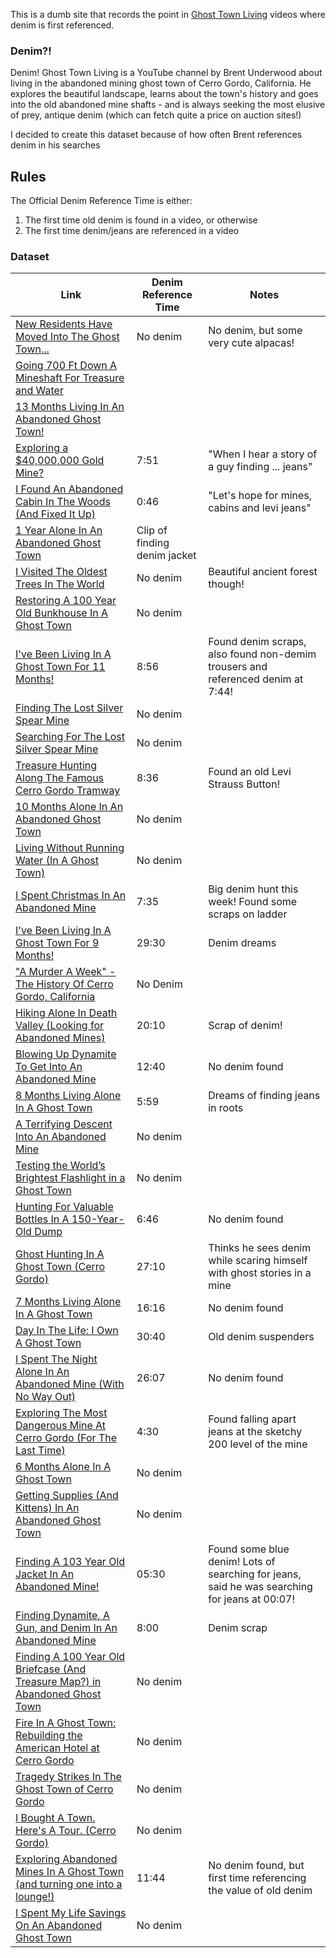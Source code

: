 This is a dumb site that records the point in [Ghost Town Living](https://www.youtube.com/c/GhostTownLiving) videos where denim is first referenced.

### Denim?!

Denim! Ghost Town Living is a YouTube channel by Brent Underwood about living in the abandoned mining ghost town of Cerro Gordo, California. He explores the beautiful landscape, learns about the town's history and goes into the old abandoned mine shafts - and is always seeking the most elusive of prey, antique denim (which can fetch quite a price on auction sites!)

I decided to create this dataset because of how often Brent references denim in his searches

## Rules

The Official Denim Reference Time is either:
1. The first time old denim is found in a video, or otherwise
2. The first time denim/jeans are referenced in a video

### Dataset


| Link                                                                                      | Denim Reference Time   | Notes                       |
| ----------------------------------------------------------------------------------------- | ---------------------- | ---------------------------- |
| [New Residents Have Moved Into The Ghost Town...](https://www.youtube.com/watch?v=svBARTnderA) | No denim | No denim, but some very cute alpacas! |
| [Going 700 Ft Down A Mineshaft For Treasure and Water](https://www.youtube.com/watch?v=6c7MiqYdTEw) | |
| [13 Months Living In An Abandoned Ghost Town!](https://www.youtube.com/watch?v=vYDNICwwOmg) | |
| [Exploring a $40,000,000 Gold Mine?](https://www.youtube.com/watch?v=hOOSir_EoLQ#t=7m51) | 7:51 | "When I hear a story of a guy finding ... jeans" |
| [I Found An Abandoned Cabin In The Woods \(And Fixed It Up\)](https://www.youtube.com/watch?v=qCMStV3xB44) | 0:46  | "Let's hope for mines, cabins and levi jeans" |
| [1 Year Alone In An Abandoned Ghost Town](https://www.youtube.com/watch?v=l4Iu3YB0pTs#t=7m50) | Clip of finding denim jacket  |                              |
| [I Visited The Oldest Trees In The World](https://www.youtube.com/watch?v=IJWPqit6hao)    | No denim               | Beautiful ancient forest though! |
| [Restoring A 100 Year Old Bunkhouse In A Ghost Town](https://www.youtube.com/watch?v=a-5_HILuIT8) | No denim        | |
| [I've Been Living In A Ghost Town For 11 Months!](https://www.youtube.com/watch?v=zFygGNxmnpA#t=8m56) | 8:56       | Found denim scraps, also found non-demim trousers and referenced denim at 7:44!  |
| [Finding The Lost Silver Spear Mine](https://www.youtube.com/watch?v=ATiCS7do60A)         |  No denim              |                              |
| [Searching For The Lost Silver Spear Mine](https://www.youtube.com/watch?v=-6G-Zqh3HEQ)   | No denim               |                              |
| [Treasure Hunting Along The Famous Cerro Gordo Tramway](https://www.youtube.com/watch?v=LpwaUU6sGFA#t=8m36) | 8:36 | Found an old Levi Strauss Button! |
| [10 Months Alone In An Abandoned Ghost Town](https://www.youtube.com/watch?v=RH8u-LYO4Rc) |  No denim              |                              |
| [Living Without Running Water \(In A Ghost Town\)](https://www.youtube.com/watch?v=RWzj8HlMGLE) | No denim         |                              |
| [I Spent Christmas In An Abandoned Mine](https://www.youtube.com/watch?v=WYs-1m0YSKQ#t=7m35) |  7:35               | Big denim hunt this week! Found some scraps on ladder   |
| [I've Been Living In A Ghost Town For 9 Months!](https://www.youtube.com/watch?v=zlArwvId5fg#t=29m30) | 29:30      | Denim dreams                 |
| ["A Murder A Week" - The History Of Cerro Gordo, California](https://www.youtube.com/watch?v=ItfFOpZ8no8) | No Denim |                            |
| [Hiking Alone In Death Valley \(Looking for Abandoned Mines\)](https://www.youtube.com/watch?v=szrnV8RwxcI#t=20m10) | 20:10 | Scrap of denim!     |
| [Blowing Up Dynamite To Get Into An Abandoned Mine](https://www.youtube.com/watch?v=iV77JGhDVqk#t=12m40) | 12:40    | No denim found              |
| [8 Months Living Alone In A Ghost Town](https://www.youtube.com/watch?v=BYdb7g7yyvA#t=5m59)      | 5:59            | Dreams of finding jeans in roots |
| [A Terrifying Descent Into An Abandoned Mine](https://www.youtube.com/watch?v=HlDg41-zizU) | No denim              |                              |
| [Testing the World’s Brightest Flashlight in a Ghost Town](https://www.youtube.com/watch?v=TL2Ug9JzMIg) | No denim |                              |
| [Hunting For Valuable Bottles In A 150-Year-Old Dump](https://www.youtube.com/watch?v=Uq_SdQm_74I#t=6m46) | 6:46   | No denim found               |
| [Ghost Hunting In A Ghost Town \(Cerro Gordo\)](https://www.youtube.com/watch?v=K4zNRwpQIKM#t=27m10) | 27:10       | Thinks he sees denim while scaring himself with ghost stories in a mine        |
| [7 Months Living Alone In A Ghost Town](https://www.youtube.com/watch?v=eI7PpobQDrw#t=16m16)      | 16:16          | No denim found               |
| [Day In The Life: I Own A Ghost Town](https://www.youtube.com/watch?v=rlrHLoJVAQ4#t=30m40) | 30:40                 | Old denim suspenders         |
| [I Spent The Night Alone In An Abandoned Mine (With No Way Out)](https://www.youtube.com/watch?v=0JXfIryrv6s#t=26m7) | 26:07   | No denim found   |
| [Exploring The Most Dangerous Mine At Cerro Gordo (For The Last Time)](https://www.youtube.com/watch?v=eGgMfDTcum8#t=4m30) | 4:30 | Found falling apart jeans at the sketchy 200 level of the mine  |
| [6 Months Alone In A Ghost Town](https://www.youtube.com/watch?v=r9PPgAvXkEY)             |  No denim              |                              |
| [Getting Supplies (And Kittens) In An Abandoned Ghost Town](https://www.youtube.com/watch?v=gmNYOUYYjns) | No denim  |          |
| [Finding A 103 Year Old Jacket In An Abandoned Mine!](https://www.youtube.com/watch?v=VsHfcFEfCZA#t=5m30) | 05:30     | Found some blue denim! Lots of searching for jeans, said he was searching for jeans at 00:07!   |
| [Finding Dynamite, A Gun, and Denim In An Abandoned Mine](https://www.youtube.com/watch?v=z9FwPomT8_g#t=8m) | 8:00          | Denim scrap         |
| [Finding A 100 Year Old Briefcase (And Treasure Map?) in Abandoned Ghost Town](https://www.youtube.com/watch?v=JbtnSeo3NVw) | No denim |                   |
| [Fire In A Ghost Town: Rebuilding the American Hotel at Cerro Gordo](https://www.youtube.com/watch?v=Rq1iGv0njNw) | No denim |                             |
| [Tragedy Strikes In The Ghost Town of Cerro Gordo](https://www.youtube.com/watch?v=NQ3CWspDCzE) | No denim        |                              |
| [I Bought A Town. Here's A Tour. (Cerro Gordo)](https://www.youtube.com/watch?v=bMRyfgjpaa0)    | No denim        |                              |
| [Exploring Abandoned Mines In A Ghost Town (and turning one into a lounge!)](https://www.youtube.com/watch?v=5XmjdDw8xK8#t=11m44) | 11:44 | No denim found, but first time referencing the value of old denim    |
| [I Spent My Life Savings On An Abandoned Ghost Town](https://www.youtube.com/watch?v=NZulDyerzrA) | No denim      |                              |
